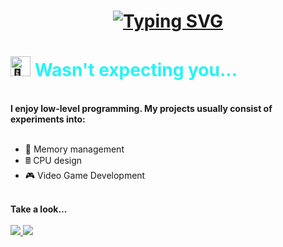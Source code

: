 <h1 align="center"> 
  <a href="https://git.io/typing-svg"><img src="https://readme-typing-svg.herokuapp.com?font=Righteous&size=35&duration=3000&pause=1000&color=24F4F7&center=true&vCenter=true&width=435&lines=Greetings+Traveller+%F0%9F%A7%99" alt="Typing SVG" /></a>
</h1>
<h1 align="center>
<picture>
  <source srcset="https://fonts.gstatic.com/s/e/notoemoji/latest/1f440/512.webp" type="image/webp">
  <img src="https://fonts.gstatic.com/s/e/notoemoji/latest/1f440/512.gif" alt="👀" width="32" height="32">
</picture>
  <b style="color: #24F4F7FF;">Wasn't expecting you...</b>
</h1>
<br>

<div align="left"> 
  <b>I enjoy low-level programming. My projects usually consist of experiments into:</b>
</div>

<br>

<div align="left">
  <ul>
    <li>🧠 Memory management</li>
    <li>🖩 CPU design</li>
    <li>🎮 Video Game Development</li>
  </ul>
</div>

<br>

<div align="center>
  <hr style="border: 5px solid white;">
  <b>Take a look...</b>
</div>

<br>

<div align="left"> 
  <a href="mailto:gideon232ict@gmail.com">
    <img src="https://img.shields.io/badge/Gmail-D14836?style=for-the-badge&logo=gmail&logoColor=white"/>
  </a>
  <a href="https://www.linkedin.com/in/cgideon/">
    <img src="https://img.shields.io/badge/LinkedIn-0077B5?style=for-the-badge&logo=linkedin&logoColor=white" />
  </a>
</div>



